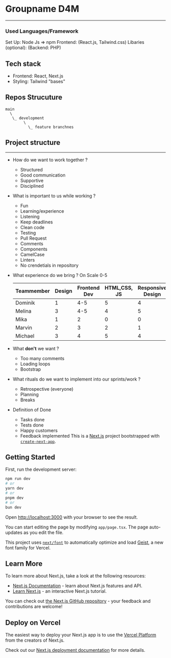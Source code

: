 # Groupname D4M

---

### Used Languages/Framework

Set Up: Node Js => npm
Frontend: (React.js, Tailwind.css)
Libaries (optional):
(Backend: PHP)

## Tech stack

- Frontend: React, Next.js
- Styling: Tailwind "bases"

## Repos Strucuture

```
main
  \
   \_ development
        \
          \_ feature branchnes

```

## Project structure

---

- How do we want to work together ?
  - Structured
  - Good communication
  - Supportive
  - Disciplined
- What is important to us while working ?
  - Fun
  - Learning/experience
  - Listening
  - Keep deadlines
  - Clean code
  - Testing
  - Pull Request
  - Comments
  - Components
  - CamelCase
  - Linters
  - No crendetials in repository
- What experience do we bring ?
  On Scale 0-5

  | Teammember | Design | Frontend Dev | HTML,CSS, JS | Responsive Design | Frameworks |
  | ---------- | ------ | ------------ | ------------ | ----------------- | ---------- |
  | Dominik    | 1      | 4-5          | 5            | 4                 | 3-4        |
  | Melina     | 3      | 4-5          | 4            | 5                 | 4          |
  | Mika       | 1      | 2            | 0            | 0                 | 0          |
  | Marvin     | 2      | 3            | 2            | 1                 | 3          |
  | Michael    | 3      | 4            | 5            | 4                 | 4          |

- What **don't** we want ?
  - Too many comments
  - Loading loops
  - Bootstrap
- What rituals do we want to implement into our sprints/work ?

  - Retrospective (everyone)
  - Planning
  - Breaks

- Definition of Done
  - Tasks done
  - Tests done
  - Happy customers
  - Feedback implemented
    This is a [Next.js](https://nextjs.org) project bootstrapped with [`create-next-app`](https://nextjs.org/docs/app/api-reference/cli/create-next-app).

## Getting Started

First, run the development server:

```bash
npm run dev
# or
yarn dev
# or
pnpm dev
# or
bun dev
```

Open [http://localhost:3000](http://localhost:3000) with your browser to see the result.

You can start editing the page by modifying `app/page.tsx`. The page auto-updates as you edit the file.

This project uses [`next/font`](https://nextjs.org/docs/app/building-your-application/optimizing/fonts) to automatically optimize and load [Geist](https://vercel.com/font), a new font family for Vercel.

## Learn More

To learn more about Next.js, take a look at the following resources:

- [Next.js Documentation](https://nextjs.org/docs) - learn about Next.js features and API.
- [Learn Next.js](https://nextjs.org/learn) - an interactive Next.js tutorial.

You can check out [the Next.js GitHub repository](https://github.com/vercel/next.js) - your feedback and contributions are welcome!

## Deploy on Vercel

The easiest way to deploy your Next.js app is to use the [Vercel Platform](https://vercel.com/new?utm_medium=default-template&filter=next.js&utm_source=create-next-app&utm_campaign=create-next-app-readme) from the creators of Next.js.

Check out our [Next.js deployment documentation](https://nextjs.org/docs/app/building-your-application/deploying) for more details.
